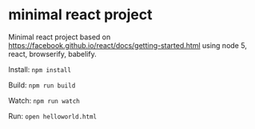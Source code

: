 minimal react project
=====================

Minimal react project based on <https://facebook.github.io/react/docs/getting-started.html> using node 5, react, browserify, babelify.

Install: `npm install`

Build: `npm run build`

Watch: `npm run watch`

Run: `open helloworld.html`
